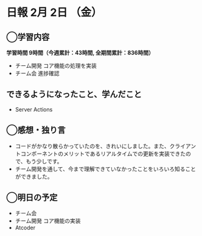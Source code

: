 # 日報  2月 2日 （金）

## ◯学習内容

**学習時間  9時間（今週累計：43時間, 全期間累計：836時間）**

- チーム開発 コア機能の処理を実装
- チーム会 進捗確認

## できるようになったこと、学んだこと

- Server Actions

## ◯感想・独り言

- コードがかなり散らかっていたのを、きれいにしました。また、クライアントコンポーネントのメリットであるリアルタイムでの更新を実装できたので、もう少しです。
- チーム開発を通して、今まで理解できていなかったことをいろいろ知ることができました。

## ◯明日の予定

- チーム会
- チーム開発 コア機能の実装
- Atcoder
